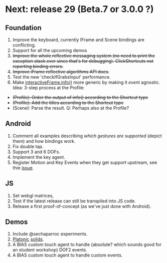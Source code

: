 # Next: release 29 (Beta.7 or 3.0.0 ?)

## Foundation

1. Improve the keyboard, currently IFrame and Scene bindings are conflicting.
2. Support for all the upcoming demos
3. ~~Improve the whole reflective messaging system (no need to print the exception stack ever since that's for debugging). ClickShortcuts not reporting binding errors.~~
4. ~~Improve iFrame reflective algorithms API docs.~~
5. Test the new 'checkIfGrabsInput' performance.
6. Make [interactiveFrame.info()](https://github.com/remixlab/proscene/blob/master/src/remixlab/proscene/InteractiveFrame.java) more generic by making it _event_ agnostic.
Idea: 3-step process at the Profile:
* ~~(Profile): Order the output of info() according to the Shortcut type~~
* ~~(Profile): Add the titles according to the Shortcut type~~
* (Scene): Parse the result. Q: Perhaps also at the Profile?

## Android

1. Comment all examples describing *which gestures are supported* (depict them) and how bindings work.
2. Fix double tap.
3. Support 3 and 6 DOFs.
4. Implement the key agent.
5. Register Motion and Key Events when they get support upstream, see thie [issue](https://github.com/processing/processing-android/issues/246).

## JS

1. Set webgl matrices,
2. Test if the latest release can still be transpiled into JS code.
2. Release a first proof-of-concept (as we've just done with Android).

## Demos

1. Include @sechaparroc experiments.
2. [Platonic](http://blog.jpcarrascal.com/2016/04/platonic-solids-in-processing/) [solids](https://github.com/jpcarrascal/ProcessingPlatonicSolids).
3. A BIAS custom touch agent to handle (absolute? which sounds good for an student workshop) DOF2 events.
4. A BIAS custom touch agent to handle custom events.
